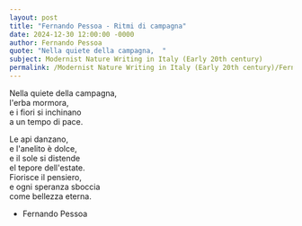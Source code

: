 ```yaml
---
layout: post
title: "Fernando Pessoa - Ritmi di campagna"
date: 2024-12-30 12:00:00 -0000
author: Fernando Pessoa
quote: "Nella quiete della campagna,  "
subject: Modernist Nature Writing in Italy (Early 20th century)
permalink: /Modernist Nature Writing in Italy (Early 20th century)/Fernando Pessoa/Fernando Pessoa - Ritmi di campagna
---
```


Nella quiete della campagna,  
l'erba mormora,  
e i fiori si inchinano  
a un tempo di pace.  

Le api danzano,  
e l'anelito è dolce,  
e il sole si distende  
el tepore dell'estate.  
Fiorisce il pensiero,  
e ogni speranza sboccia  
come bellezza eterna.

- Fernando Pessoa
